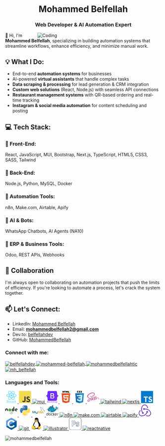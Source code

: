<h1 align="center">Mohammed Belfellah</h1>
<h3 align="center">Web Developer & AI Automation Expert</h3>

<img align="right" alt="Coding" width="400" src="https://camo.githubusercontent.com/40165a147c3dcea0fa1db780bb533fc5f98546ccfb9d5d05ddb2f429277f5348/68747470733a2f2f616e616c7974696373696e6469616d61672e636f6d2f77702d636f6e74656e742f75706c6f6164732f323031382f31322f646576656c6f7065722d6472696262626c652e676966"/>

👋 Hi, I'm **Mohammed Belfellah**, specializing in building automation systems that streamline workflows, enhance efficiency, and minimize manual work.

## 💡 What I Do:
- End-to-end **automation systems** for businesses
- AI-powered **virtual assistants** that handle complex tasks
- **Data scraping & processing** for lead generation & CRM integration
- **Custom web solutions** (React, Node.js) with seamless API connections
- **Restaurant management systems** with QR-based ordering and real-time tracking
- **Instagram & social media automation** for content scheduling and posting

## 💻 Tech Stack:
### 🔹 Front-End:
React, JavaScript, MUI, Bootstrap, Next.js, TypeScript, HTML5, CSS3, SASS, Tailwind

### 🔹 Back-End:
Node.js, Python, MySQL, Docker

### 🔹 Automation Tools:
n8n, Make.com, Airtable, Apify

### 🔹 AI & Bots:
WhatsApp Chatbots, AI Agents (NA10)

### 🔹 ERP & Business Tools:
Odoo, REST APIs, Webhooks

## 👯 Collaboration
I'm always open to collaborating on automation projects that push the limits of efficiency. If you're looking to automate a process, let's crack the system together.

## 📫 Let's Connect:
- LinkedIn: [Mohammed Belfellah](https://www.linkedin.com/in/mohammed-belfellah-650788280/)
- Email: **mohammedbelfellah2@gmail.com**
- Dev.to: [belfellahdev](https://portfolio.belfellah.space/)
- GitHub: [MohammedBelfellah](https://github.com/MohammedBelfellah)

<h3 align="left">Connect with me:</h3>
<p align="left">
  <a href="https://dev.to/belfellahdev" target="blank">
    <img align="center" src="https://raw.githubusercontent.com/rahuldkjain/github-profile-readme-generator/master/src/images/icons/Social/devto.svg" alt="belfellahdev" height="30" width="40" />
  </a>
  <a href="https://www.linkedin.com/in/mohammed-belfellah-650788280/" target="blank">
    <img align="center" src="https://raw.githubusercontent.com/rahuldkjain/github-profile-readme-generator/master/src/images/icons/Social/linked-in-alt.svg" alt="mohammed-belfellah" height="30" width="40" />
  </a>
  <a href="https://fb.com/mohammedbelfellahtic" target="blank">
    <img align="center" src="https://raw.githubusercontent.com/rahuldkjain/github-profile-readme-generator/master/src/images/icons/Social/facebook.svg" alt="mohammedbelfellahtic" height="30" width="40" />
  </a>
  <a href="https://instagram.com/mh_belfellah" target="blank">
    <img align="center" src="https://raw.githubusercontent.com/rahuldkjain/github-profile-readme-generator/master/src/images/icons/Social/instagram.svg" alt="mh_belfellah" height="30" width="40" />
  </a>
</p>

<h3 align="left">Languages and Tools:</h3>
<p align="left">
  <!-- Front-End -->
  <a href="https://reactjs.org/" target="_blank" rel="noreferrer">
    <img src="https://raw.githubusercontent.com/devicons/devicon/master/icons/react/react-original-wordmark.svg" alt="react" width="40" height="40"/>
  </a>
  <a href="https://developer.mozilla.org/en-US/docs/Web/JavaScript" target="_blank" rel="noreferrer">
    <img src="https://raw.githubusercontent.com/devicons/devicon/master/icons/javascript/javascript-original.svg" alt="javascript" width="40" height="40"/>
  </a>
  <a href="https://mui.com/" target="_blank" rel="noreferrer">
    <img src="https://mui.com/static/logo.png" alt="mui" width="40" height="40"/>
  </a>
  <a href="https://getbootstrap.com" target="_blank" rel="noreferrer">
    <img src="https://raw.githubusercontent.com/devicons/devicon/master/icons/bootstrap/bootstrap-plain-wordmark.svg" alt="bootstrap" width="40" height="40"/>
  </a>
  <a href="https://www.w3.org/html/" target="_blank" rel="noreferrer">
    <img src="https://raw.githubusercontent.com/devicons/devicon/master/icons/html5/html5-original-wordmark.svg" alt="html5" width="40" height="40"/>
  </a>
  <a href="https://www.w3schools.com/css/" target="_blank" rel="noreferrer">
    <img src="https://raw.githubusercontent.com/devicons/devicon/master/icons/css3/css3-original-wordmark.svg" alt="css3" width="40" height="40"/>
  </a>
  <a href="https://sass-lang.com" target="_blank" rel="noreferrer">
    <img src="https://raw.githubusercontent.com/devicons/devicon/master/icons/sass/sass-original.svg" alt="sass" width="40" height="40"/>
  </a>
  <a href="https://tailwindcss.com/" target="_blank" rel="noreferrer">
    <img src="https://www.vectorlogo.zone/logos/tailwindcss/tailwindcss-icon.svg" alt="tailwind" width="40" height="40"/>
  </a>
  <a href="https://nextjs.org/" target="_blank" rel="noreferrer">
    <img src="https://cdn.worldvectorlogo.com/logos/nextjs-2.svg" alt="nextjs" width="40" height="40"/>
  </a>
  <a href="https://www.typescriptlang.org/" target="_blank" rel="noreferrer">
    <img src="https://raw.githubusercontent.com/devicons/devicon/master/icons/typescript/typescript-original.svg" alt="typescript" width="40" height="40"/>
  </a>
  
  <!-- Back-End -->
  <a href="https://nodejs.org" target="_blank" rel="noreferrer">
    <img src="https://raw.githubusercontent.com/devicons/devicon/master/icons/nodejs/nodejs-original-wordmark.svg" alt="nodejs" width="40" height="40"/>
  </a>
  <a href="https://www.python.org/" target="_blank" rel="noreferrer">
    <img src="https://raw.githubusercontent.com/devicons/devicon/master/icons/python/python-original.svg" alt="python" width="40" height="40"/>
  </a>
  <a href="https://www.mysql.com/" target="_blank" rel="noreferrer">
    <img src="https://raw.githubusercontent.com/devicons/devicon/master/icons/mysql/mysql-original-wordmark.svg" alt="mysql" width="40" height="40"/>
  </a>
  <a href="https://www.docker.com/" target="_blank" rel="noreferrer">
    <img src="https://raw.githubusercontent.com/devicons/devicon/master/icons/docker/docker-original-wordmark.svg" alt="docker" width="40" height="40"/>
  </a>
  
  <!-- Automation Tools -->
  <a href="https://n8n.io/" target="_blank" rel="noreferrer">
    <img src="https://n8n.io/favicon.ico" alt="n8n" width="40" height="40"/>
  </a>
  <a href="https://www.make.com/" target="_blank" rel="noreferrer">
    <img src="https://images.ctfassets.net/qop92tnevinq/3vj1Jj93wxQ7jUsdmUVOR3/9944f149feb7fe5fa68fd4a15eeaa933/make-logo-square-small.png" alt="make.com" width="40" height="40"/>
  </a>
  <a href="https://airtable.com/" target="_blank" rel="noreferrer">
    <img src="https://www.vectorlogo.zone/logos/airtable/airtable-icon.svg" alt="airtable" width="40" height="40"/>
  </a>
  <a href="https://apify.com/" target="_blank" rel="noreferrer">
    <img src="https://apify.com/img/favicon.svg" alt="apify" width="40" height="40"/>
  </a>
  
  <!-- Other Tools -->
  <a href="https://redux.js.org" target="_blank" rel="noreferrer">
    <img src="https://raw.githubusercontent.com/devicons/devicon/master/icons/redux/redux-original.svg" alt="redux" width="40" height="40"/>
  </a>
  <a href="https://www.cprogramming.com/" target="_blank" rel="noreferrer">
    <img src="https://raw.githubusercontent.com/devicons/devicon/master/icons/c/c-original.svg" alt="c" width="40" height="40"/>
  </a>
  <a href="https://git-scm.com/" target="_blank" rel="noreferrer">
    <img src="https://www.vectorlogo.zone/logos/git-scm/git-scm-icon.svg" alt="git" width="40" height="40"/>
  </a>
  <a href="https://www.linux.org/" target="_blank" rel="noreferrer">
    <img src="https://raw.githubusercontent.com/devicons/devicon/master/icons/linux/linux-original.svg" alt="linux" width="40" height="40"/>
  </a>
  <a href="https://www.adobe.com/in/products/illustrator.html" target="_blank" rel="noreferrer">
    <img src="https://www.vectorlogo.zone/logos/adobe_illustrator/adobe_illustrator-icon.svg" alt="illustrator" width="40" height="40"/>
  </a>
  <a href="https://www.photoshop.com/en" target="_blank" rel="noreferrer">
    <img src="https://raw.githubusercontent.com/devicons/devicon/master/icons/photoshop/photoshop-line.svg" alt="photoshop" width="40" height="40"/>
  </a>
  <a href="https://reactnative.dev/" target="_blank" rel="noreferrer">
    <img src="https://reactnative.dev/img/header_logo.svg" alt="reactnative" width="40" height="40"/>
  </a>
</p>

<p>
  <img align="center" src="https://github-readme-stats.vercel.app/api/top-langs?username=mohammedbelfellah&show_icons=true&locale=en&layout=compact&theme=dark" alt="mohammedbelfellah" />
</p>
